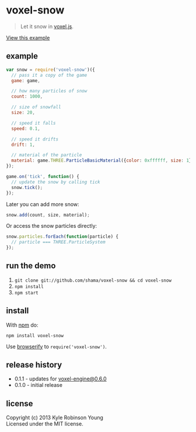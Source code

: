 # voxel-snow

> Let it snow in [voxel.js](https://github.com/maxogden/voxel-engine).

[View this example](http://shama.github.com/voxel-snow)

## example

```js
var snow = require('voxel-snow')({
  // pass it a copy of the game
  game: game,

  // how many particles of snow
  count: 1000,

  // size of snowfall
  size: 20,

  // speed it falls
  speed: 0.1,

  // speed it drifts
  drift: 1,

  // material of the particle
  material: game.THREE.ParticleBasicMaterial({color: 0xffffff, size: 1})
});

game.on('tick', function() {
  // update the snow by calling tick
  snow.tick();
});
```

Later you can add more snow:

```js
snow.add(count, size, material);
```

Or access the snow particles directly:

```js
snow.particles.forEach(function(particle) {
  // particle === THREE.ParticleSystem
});
```

## run the demo

1. `git clone git://github.com/shama/voxel-snow && cd voxel-snow`
1. `npm install`
1. `npm start`

## install

With [npm](https://npmjs.org) do:

```
npm install voxel-snow
```

Use [browserify](http://browserify.org) to `require('voxel-snow')`.

## release history
* 0.1.1 - updates for voxel-engine@0.6.0
* 0.1.0 - initial release

## license
Copyright (c) 2013 Kyle Robinson Young<br/>
Licensed under the MIT license.
